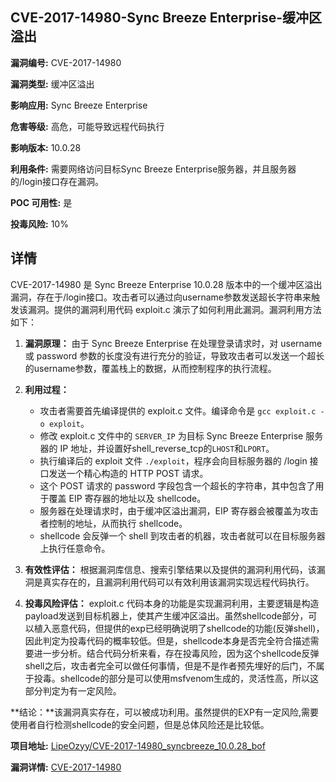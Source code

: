 ## CVE-2017-14980-Sync Breeze Enterprise-缓冲区溢出

**漏洞编号:** CVE-2017-14980

**漏洞类型:** 缓冲区溢出

**影响应用:** Sync Breeze Enterprise

**危害等级:** 高危，可能导致远程代码执行

**影响版本:** 10.0.28

**利用条件:** 需要网络访问目标Sync Breeze Enterprise服务器，并且服务器的/login接口存在漏洞。

**POC 可用性:** 是

**投毒风险:** 10%

## 详情

CVE-2017-14980 是 Sync Breeze Enterprise 10.0.28 版本中的一个缓冲区溢出漏洞，存在于/login接口。攻击者可以通过向username参数发送超长字符串来触发该漏洞。提供的漏洞利用代码 exploit.c 演示了如何利用此漏洞。漏洞利用方法如下：

1.  **漏洞原理：** 由于 Sync Breeze Enterprise 在处理登录请求时，对 username 或 password 参数的长度没有进行充分的验证，导致攻击者可以发送一个超长的username参数，覆盖栈上的数据，从而控制程序的执行流程。
2.  **利用过程：**
    *   攻击者需要首先编译提供的 exploit.c 文件。编译命令是 `gcc exploit.c -o exploit`。
    *   修改 exploit.c 文件中的 `SERVER_IP` 为目标 Sync Breeze Enterprise 服务器的 IP 地址，并设置好shell_reverse_tcp的`LHOST`和`LPORT`。
    *   执行编译后的 exploit 文件 `./exploit`，程序会向目标服务器的 /login 接口发送一个精心构造的 HTTP POST 请求。
    *   这个 POST 请求的 password 字段包含一个超长的字符串，其中包含了用于覆盖 EIP 寄存器的地址以及 shellcode。
    *   服务器在处理请求时，由于缓冲区溢出漏洞，EIP 寄存器会被覆盖为攻击者控制的地址，从而执行 shellcode。
    *   shellcode 会反弹一个 shell 到攻击者的机器，攻击者就可以在目标服务器上执行任意命令。

3.  **有效性评估：** 根据漏洞库信息、搜索引擎结果以及提供的漏洞利用代码，该漏洞是真实存在的，且漏洞利用代码可以有效利用该漏洞实现远程代码执行。

4.  **投毒风险评估：** exploit.c 代码本身的功能是实现漏洞利用，主要逻辑是构造payload发送到目标机器上，使其产生缓冲区溢出。虽然shellcode部分，可以植入恶意代码，但提供的exp已经明确说明了shellcode的功能(反弹shell)，因此判定为投毒代码的概率较低。但是，shellcode本身是否完全符合描述需要进一步分析。结合代码分析来看，存在投毒风险，因为这个shellcode反弹shell之后，攻击者完全可以做任何事情，但是不是作者预先埋好的后门，不属于投毒。shellcode的部分是可以使用msfvenom生成的，灵活性高，所以这部分判定为有一定风险。

**结论：**该漏洞真实存在，可以被成功利用。虽然提供的EXP有一定风险,需要使用者自行检测shellcode的安全问题，但是总体风险还是比较低。


**项目地址:** [LipeOzyy/CVE-2017-14980_syncbreeze_10.0.28_bof](https://github.com/LipeOzyy/CVE-2017-14980_syncbreeze_10.0.28_bof)

**漏洞详情:** [CVE-2017-14980](https://nvd.nist.gov/vuln/detail/CVE-2017-14980)